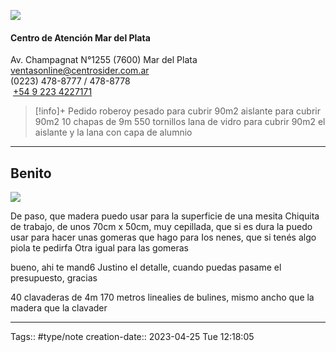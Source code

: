 ![](https://i.imgur.com/QyYV1F5.png)

#### Centro de Atención Mar del Plata

Av. Champagnat N°1255 (7600) Mar del Plata  
[ventasonline@centrosider.com.ar](mailto:ventasonline@centrosider.com.ar)  
(0223) 478-8777 / 478-8778  
 [+54 9 223 4227171](https://wa.me/+5492234227171?text=Consulta%20desde%20la%20web)


>[!info]+ Pedido
>roberoy pesado para cubrir 90m2
aislante para cubrir 90m2
10 chapas de 9m
550 tornillos
lana de vidro para cubrir 90m2
el aislante y la lana con capa de alumnio

---
## Benito

![](https://i.imgur.com/c8AvmS7.png)

De paso, que madera puedo usar para la superficie de una mesita Chiquita de
trabajo, de unos 70cm x 50cm, muy cepillada, que si es dura la puedo usar para
hacer unas gomeras que hago para Ios nenes, que si tenés algo piola te pedirfa Otra
igual para las gomeras

bueno, ahi te mand6 Justino eI detalle, cuando puedas pasame el
presupuesto, gracias

40 clavaderas de 4m
170 metros linealies de bulines, mismo ancho que la madera
que la clavader



- - - 
Tags:: #type/note
creation-date:: 2023-04-25 Tue 12:18:05


